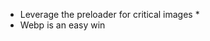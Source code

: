 * Leverage the preloader for critical images *
* <!-- .element: class="fragment" --> Webp is an easy win